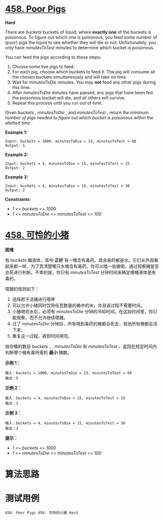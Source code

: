 # [458. Poor Pigs][enTitle]

**Hard**

There are  *buckets*  buckets of liquid, where **exactly one**  of the buckets is poisonous. To figure out which one is poisonous, you feed some number of (poor) pigs the liquid to see whether they will die or not. Unfortunately, you only have  *minutesToTest*  minutes to determine which bucket is poisonous.

You can feed the pigs according to these steps:

1. Choose some live pigs to feed. 
2. For each pig, choose which buckets to feed it. The pig will consume all the chosen buckets simultaneously and will take no time. 
3. Wait for  *minutesToDie*  minutes. You may **not**  feed any other pigs during this time. 
4. After  *minutesToDie*  minutes have passed, any pigs that have been fed the poisonous bucket will die, and all others will survive. 
5. Repeat this process until you run out of time.

Given  *buckets* ,  *minutesToDie* , and  *minutesToTest* , return  *the minimum number of pigs needed to figure out which bucket is poisonous within the allotted time* .



**Example 1:** 

```
Input: buckets = 1000, minutesToDie = 15, minutesToTest = 60
Output: 5

```

**Example 2:** 

```
Input: buckets = 4, minutesToDie = 15, minutesToTest = 15
Output: 2

```

**Example 3:** 

```
Input: buckets = 4, minutesToDie = 15, minutesToTest = 30
Output: 2

```



**Constraints:** 

-  *1 <= buckets <= 1000*  
-  *1 <= minutesToDie <= minutesToTest <= 100* 


# [458. 可怜的小猪][cnTitle]

**困难**

有 *buckets*  桶液体，其中 **正好**  有一桶含有毒药，其余装的都是水。它们从外观看起来都一样。为了弄清楚哪只水桶含有毒药，你可以喂一些猪喝，通过观察猪是否会死进行判断。不幸的是，你只有  *minutesToTest*  分钟时间来确定哪桶液体是有毒的。

喂猪的规则如下：

1. 选择若干活猪进行喂养 
2. 可以允许小猪同时饮用任意数量的桶中的水，并且该过程不需要时间。 
3. 小猪喝完水后，必须有  *minutesToDie*  分钟的冷却时间。在这段时间里，你只能观察，而不允许继续喂猪。 
4. 过了  *minutesToDie*  分钟后，所有喝到毒药的猪都会死去，其他所有猪都会活下来。 
5. 重复这一过程，直到时间用完。

给你桶的数目  *buckets*  ， *minutesToDie*  和  *minutesToTest*  ，返回在规定时间内判断哪个桶有毒所需的 **最小**  猪数。



**示例 1：** 

```
输入：buckets = 1000, minutesToDie = 15, minutesToTest = 60
输出：5

```

**示例 2：** 

```
输入：buckets = 4, minutesToDie = 15, minutesToTest = 15
输出：2

```

**示例 3：** 

```
输入：buckets = 4, minutesToDie = 15, minutesToTest = 30
输出：2

```



**提示：** 

-  *1 <= buckets <= 1000*  
-  *1 <= minutesToDie <= minutesToTest <= 100* 




# 算法思路

# 测试用例
```
458. Poor Pigs 458. 可怜的小猪 Hard
```

[enTitle]: https://leetcode.com/problems/poor-pigs/
[cnTitle]: https://leetcode-cn.com/problems/poor-pigs/
